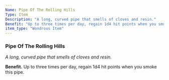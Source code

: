 ```yaml
---
Name: Pipe Of The Rolling Hills
Type: Item
Description: "A long, curved pipe that smells of cloves and resin."
Benefit: "Up to three times per day, regain 1d4 hit points when you smoke this pipe."
item_type: "Wondrous Item"
---
```


### Pipe Of The Rolling Hills

_A long, curved pipe that smells of cloves and resin._

**Benefit.** Up to three times per day, regain 1d4 hit points when you smoke this pipe.

